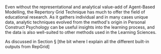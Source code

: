 Even without the representational and analytical value-add of Agent-Based Modelling, the Repertory Grid Technique has much to offer the field of educational research. As it gathers individual and in many cases unique data,  analytic techniques evolved from the method's origin in Personal Construct Psychology can be useful insights into the learning process, and the data is also well-suited to other methods used in the Learning Sciences.

As discussed in Section § [the bit where I explain all the different built-in outputs from RepGrid]
